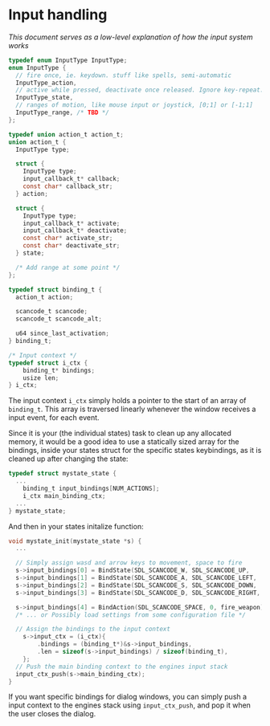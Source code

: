 # Input handling

_This document serves as a low-level explanation of how the input system works_

```C
typedef enum InputType InputType;
enum InputType {
  // fire once, ie. keydown. stuff like spells, semi-automatic
  InputType_action,
  // active while pressed, deactivate once released. Ignore key-repeat. stuff like running
  InputType_state,
  // ranges of motion, like mouse input or joystick, [0;1] or [-1;1]
  InputType_range, /* TBD */
};

typedef union action_t action_t;
union action_t {
  InputType type;

  struct {
    InputType type;
    input_callback_t* callback;
    const char* callback_str;
  } action;

  struct {
    InputType type;
    input_callback_t* activate;
    input_callback_t* deactivate;
    const char* activate_str;
    const char* deactivate_str;
  } state;

  /* Add range at some point */
};

typedef struct binding_t {
  action_t action;

  scancode_t scancode;
  scancode_t scancode_alt;

  u64 since_last_activation;
} binding_t;

/* Input context */
typedef struct i_ctx {
	binding_t* bindings;
	usize len;
} i_ctx;
```

The input context `i_ctx` simply holds a pointer to the start of an array of
`binding_t`. This array is traversed linearly whenever the window receives
a input event, for each event.

Since it is your (the individual states) task to clean up any allocated memory,
it would be a good idea to use a statically sized array for the bindings, inside
your states struct for the specific states keybindings, as it is cleaned up
after changing the state:
```C
typedef struct mystate_state {
  ...
	binding_t input_bindings[NUM_ACTIONS];
	i_ctx main_binding_ctx;
  ...
} mystate_state;
```

And then in your states initalize function:
```C
void mystate_init(mystate_state *s) {
  ...

  // Simply assign wasd and arrow keys to movement, space to fire
  s->input_bindings[0] = BindState(SDL_SCANCODE_W, SDL_SCANCODE_UP,    player_mv_u, player_stop_mv_u);
  s->input_bindings[1] = BindState(SDL_SCANCODE_A, SDL_SCANCODE_LEFT,  player_mv_l, player_stop_mv_l);
  s->input_bindings[2] = BindState(SDL_SCANCODE_S, SDL_SCANCODE_DOWN,  player_mv_d, player_stop_mv_d);
  s->input_bindings[3] = BindState(SDL_SCANCODE_D, SDL_SCANCODE_RIGHT, player_mv_r, player_stop_mv_r);

  s->input_bindings[4] = BindAction(SDL_SCANCODE_SPACE, 0, fire_weapon);
  /* ... or Possibly load settings from some configuration file */

  // Assign the bindings to the input context
	s->input_ctx = (i_ctx){
		.bindings = (binding_t*)&s->input_bindings,
		.len = sizeof(s->input_bindings) / sizeof(binding_t),
	};
  // Push the main binding context to the engines input stack
  input_ctx_push(s->main_binding_ctx);
}
```

If you want specific bindings for dialog windows, you can simply push a input
context to the engines stack using `input_ctx_push`, and pop it when the user
closes the dialog.
